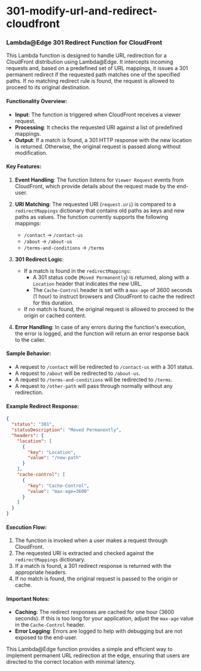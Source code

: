# 301-modify-url-and-redirect-cloudfront
### **Lambda@Edge 301 Redirect Function for CloudFront**

This Lambda function is designed to handle URL redirection for a CloudFront distribution using Lambda@Edge. It intercepts incoming requests and, based on a predefined set of URL mappings, it issues a 301 permanent redirect if the requested path matches one of the specified paths. If no matching redirect rule is found, the request is allowed to proceed to its original destination.

#### **Functionality Overview:**
- **Input**: The function is triggered when CloudFront receives a viewer request.
- **Processing**: It checks the requested URI against a list of predefined mappings.
- **Output**: If a match is found, a 301 HTTP response with the new location is returned. Otherwise, the original request is passed along without modification.

#### **Key Features:**
1. **Event Handling**: The function listens for `Viewer Request` events from CloudFront, which provide details about the request made by the end-user.
   
2. **URI Matching**: The requested URI (`request.uri`) is compared to a `redirectMappings` dictionary that contains old paths as keys and new paths as values. The function currently supports the following mappings:
   - `/contact` -> `/contact-us`
   - `/about` -> `/about-us`
   - `/terms-and-conditions` -> `/terms`

3. **301 Redirect Logic**:
   - If a match is found in the `redirectMappings`:
     - A 301 status code (`Moved Permanently`) is returned, along with a `Location` header that indicates the new URL.
     - The `Cache-Control` header is set with a `max-age` of 3600 seconds (1 hour) to instruct browsers and CloudFront to cache the redirect for this duration.
   - If no match is found, the original request is allowed to proceed to the origin or cached content.

4. **Error Handling**: In case of any errors during the function's execution, the error is logged, and the function will return an error response back to the caller.

#### **Sample Behavior:**
- A request to `/contact` will be redirected to `/contact-us` with a 301 status.
- A request to `/about` will be redirected to `/about-us`.
- A request to `/terms-and-conditions` will be redirected to `/terms`.
- A request to `/other-path` will pass through normally without any redirection.

#### **Example Redirect Response:**
```json
{
  "status": "301",
  "statusDescription": "Moved Permanently",
  "headers": {
    "location": [
      {
        "key": "Location",
        "value": "/new-path"
      }
    ],
    "cache-control": [
      {
        "key": "Cache-Control",
        "value": "max-age=3600"
      }
    ]
  }
}
```

#### **Execution Flow:**
1. The function is invoked when a user makes a request through CloudFront.
2. The requested URI is extracted and checked against the `redirectMappings` dictionary.
3. If a match is found, a 301 redirect response is returned with the appropriate headers.
4. If no match is found, the original request is passed to the origin or cache.

#### **Important Notes**:
- **Caching**: The redirect responses are cached for one hour (3600 seconds). If this is too long for your application, adjust the `max-age` value in the `Cache-Control` header.
- **Error Logging**: Errors are logged to help with debugging but are not exposed to the end-user.

This Lambda@Edge function provides a simple and efficient way to implement permanent URL redirection at the edge, ensuring that users are directed to the correct location with minimal latency.
